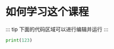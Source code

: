 # 如何学习这个课程

::: tip
下面的代码区域可以进行编辑并运行
:::

<script lang="ts" setup>
const code = `
n=input()
if n == "黄岩一职":
    print("欢迎光临")
`
</script>

<editor :code="code" />

```python
print(123)
```
